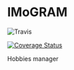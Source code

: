 # IMoGRAM

![Travis](https://travis-ci.org/manantsoa/IMoGRAM.svg "Travis Build")

[![Coverage Status](https://coveralls.io/repos/iMoTeam/IMoGRAM/badge.svg?branch=sprint1-Config-25&service=github)](https://coveralls.io/github/iMoTeam/IMoGRAM?branch=sprint1-Config-25)

Hobbies manager
